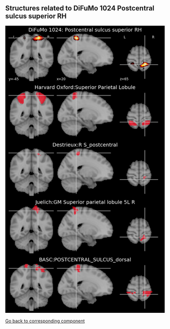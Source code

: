 


## Structures related to DiFuMo 1024 Postcentral sulcus superior RH

![15](15.jpg "Structures related to DiFuMo 1024 Postcentral sulcus superior RH")

[Go back to corresponding component](https://parietal-inria.github.io/DiFuMo/1024/html/15.html)